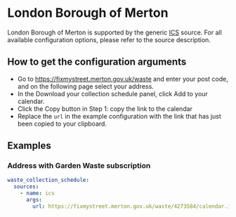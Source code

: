 # London Borough of Merton

London Borough of Merton is supported by the generic [ICS](/doc/source/ics.md) source. For all available configuration options, please refer to the source description.


## How to get the configuration arguments

- Go to <https://fixmystreet.merton.gov.uk/waste> and enter your post code, and on the following page select your address.
- In the Download your collection schedule panel, click Add to your calendar.
- Click the Copy button in Step 1: copy the link to the calendar
- Replace the `url` in the example configuration with the link that has just been copied to your clipboard.

## Examples

### Address with Garden Waste subscription

```yaml
waste_collection_schedule:
  sources:
    - name: ics
      args:
        url: https://fixmystreet.merton.gov.uk/waste/4273584/calendar.ics
```
